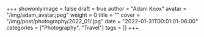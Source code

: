 +++
showonlyimage = false
draft = true
author = "Adam Knox"
avatar = "/img/adam_avatar.jpeg"
weight = 0
title = ""
cover = "/img/post/photography/2022_01/.jpg"
date = "2022-01-31T00:01:01-06:00"
categories = ["Photography", "Travel"]
tags = []
+++
<!--more-->
